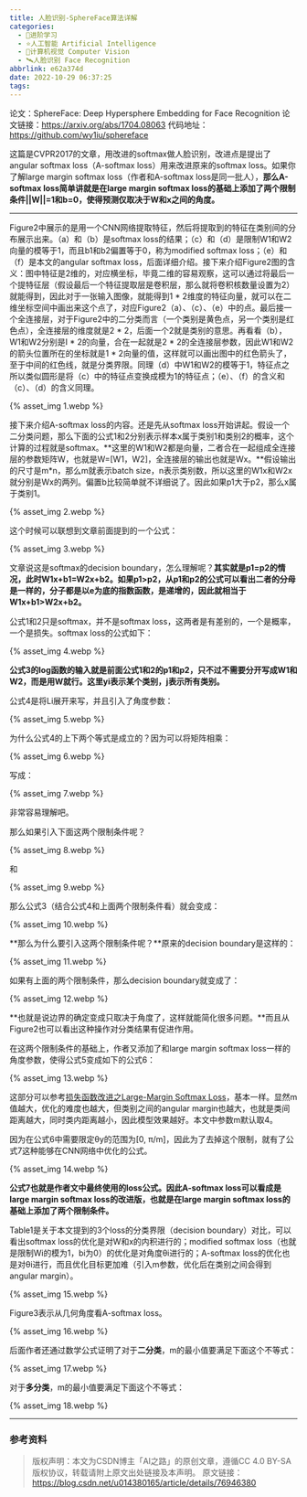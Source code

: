```yaml
---
title: 人脸识别-SphereFace算法详解
categories:
  - 🌙进阶学习
  - ⭐人工智能 Artificial Intelligence
  - 💫计算机视觉 Computer Vision
  - 🛰️人脸识别 Face Recognition
abbrlink: e62a374d
date: 2022-10-29 06:37:25
tags:
---
```


论文：SphereFace: Deep Hypersphere Embedding for Face Recognition
论文链接：<https://arxiv.org/abs/1704.08063>
代码地址：<https://github.com/wy1iu/sphereface>

这篇是CVPR2017的文章，用改进的softmax做人脸识别，改进点是提出了 angular softmax loss（A-softmax loss）用来改进原来的softmax loss。如果你了解large margin softmax loss（作者和A-softmax loss是同一批人），**那么A-softmax loss简单讲就是在large margin softmax loss的基础上添加了两个限制条件||W||=1和b=0，使得预测仅取决于W和x之间的角度。**

<!--more-->

***

Figure2中展示的是用一个CNN网络提取特征，然后将提取到的特征在类别间的分布展示出来。（a）和（b）是softmax loss的结果；（c）和（d）是限制W1和W2向量的模等于1，而且b1和b2偏置等于0，称为modified softmax loss；（e）和（f）是本文的angular softmax loss，后面详细介绍。接下来介绍Figure2图的含义：图中特征是2维的，对应横坐标，毕竟二维的容易观察，这可以通过将最后一个提特征层（假设最后一个特征提取层是卷积层，那么就将卷积核数量设置为2）就能得到，因此对于一张输入图像，就能得到1 * 2维度的特征向量，就可以在二维坐标空间中画出来这个点了，对应Figure2（a）、（c）、（e）中的点。最后接一个全连接层，对于Figure2中的二分类而言（一个类别是黄色点，另一个类别是红色点），全连接层的维度就是2 * 2，后面一个2就是类别的意思。再看看（b），W1和W2分别是I * 2的向量，合在一起就是2 * 2的全连接层参数，因此W1和W2的箭头位置所在的坐标就是1 * 2向量的值，这样就可以画出图中的红色箭头了，至于中间的红色线，就是分类界限。同理（d）中W1和W2的模等于1，特征点之所以类似圆形是将（c）中的特征点变换成模为1的特征点；（e）、（f）的含义和（c）、（d）的含义同理。

{% asset_img 1.webp %}

接下来介绍A-softmax loss的内容。还是先从softmax loss开始讲起。假设一个二分类问题，那么下面的公式1和2分别表示样本x属于类别1和类别2的概率，这个计算的过程就是softmax。**这里的W1和W2都是向量，二者合在一起组成全连接层的参数矩阵W，也就是W=[W1，W2]，全连接层的输出也就是Wx。**假设输出的尺寸是m*n，那么m就表示batch size，n表示类别数，所以这里的W1x和W2x就分别是Wx的两列。偏置b比较简单就不详细说了。因此如果p1大于p2，那么x属于类别1。

{% asset_img 2.webp %}

这个时候可以联想到文章前面提到的一个公式：

{% asset_img 3.webp %}

文章说这是softmax的decision boundary，怎么理解呢？**其实就是p1=p2的情况，此时W1x+b1=W2x+b2。如果p1>p2，从p1和p2的公式可以看出二者的分母是一样的，分子都是以e为底的指数函数，是递增的，因此就相当于W1x+b1>W2x+b2。**

公式1和2只是softmax，并不是softmax loss，这两者是有差别的，一个是概率，一个是损失。softmax loss的公式如下：

{% asset_img 4.webp %}

**公式3的log函数的输入就是前面公式1和2的p1和p2，只不过不需要分开写成W1和W2，而是用W就行。这里yi表示某个类别，j表示所有类别。**

公式4是将Li展开来写，并且引入了角度参数：

{% asset_img 5.webp %}

为什么公式4的上下两个等式是成立的？因为可以将矩阵相乘：

{% asset_img 6.webp %}

写成：

{% asset_img 7.webp %}

非常容易理解吧。

那么如果引入下面这两个限制条件呢？

{% asset_img 8.webp %}

和

{% asset_img 9.webp %}

那么公式3（结合公式4和上面两个限制条件看）就会变成：

{% asset_img 10.webp %}

**那么为什么要引入这两个限制条件呢？**原来的decision boundary是这样的：

{% asset_img 11.webp %}

如果有上面的两个限制条件，那么decision boundary就变成了：

{% asset_img 12.webp %}

**也就是说边界的确定变成只取决于角度了，这样就能简化很多问题。**而且从Figure2也可以看出这种操作对分类结果有促进作用。

在这两个限制条件的基础上，作者又添加了和large margin softmax loss一样的角度参数，使得公式5变成如下的公式6：

{% asset_img 13.webp %}

这部分可以参考[损失函数改进之Large-Margin Softmax Loss](https://blog.csdn.net/u014380165/article/details/76864572)，基本一样。显然m值越大，优化的难度也越大，但类别之间的angular margin也越大，也就是类间距离越大，同时类内距离越小，因此模型效果越好。本文中参数m默认取4。

因为在公式6中需要限定θy的范围为[0, π/m]，因此为了去掉这个限制，就有了公式7这种能够在CNN网络中优化的公式。

{% asset_img 14.webp %}

**公式7也就是作者文中最终使用的loss公式。因此A-softmax loss可以看成是large margin softmax loss的改进版，也就是在large margin softmax loss的基础上添加了两个限制条件。**

Table1是关于本文提到的3个loss的分类界限（decision boundary）对比，可以看出softmax loss的优化是对W和x的内积进行的；modified softmax loss（也就是限制Wi的模为1，bi为0）的优化是对角度θi进行的；A-softmax loss的优化也是对θi进行，而且优化目标更加难（引入m参数，优化后在类别之间会得到angular margin）。

{% asset_img 15.webp %}

Figure3表示从几何角度看A-softmax loss。

{% asset_img 16.webp %}

后面作者还通过数学公式证明了对于**二分类**，m的最小值要满足下面这个不等式：

{% asset_img 17.webp %}

对于**多分类**，m的最小值要满足下面这个不等式：

{% asset_img 18.webp %}

***

### 参考资料

> 版权声明：本文为CSDN博主「AI之路」的原创文章，遵循CC 4.0 BY-SA版权协议，转载请附上原文出处链接及本声明。
> 原文链接：https://blog.csdn.net/u014380165/article/details/76946380
